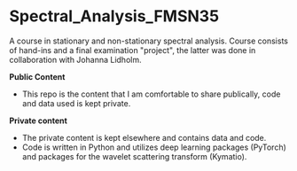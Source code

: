 # Spectral_Analysis_FMSN35

A course in stationary and non-stationary spectral analysis. Course consists of hand-ins and a final examination "project", the latter was done in collaboration with Johanna Lidholm. 

**Public Content** 
* This repo is the content that I am comfortable to share publically, code and data used is kept private. 

**Private content**
* The private content is kept elsewhere and contains data and code.
* Code is written in Python and utilizes deep learning packages (PyTorch) and packages for the wavelet scattering transform (Kymatio).